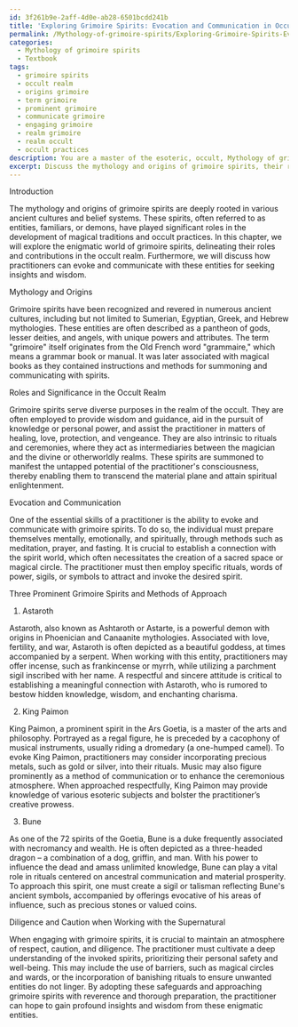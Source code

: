 ```yaml
---
id: 3f261b9e-2aff-4d0e-ab28-6501bcdd241b
title: 'Exploring Grimoire Spirits: Evocation and Communication in Occult Practices'
permalink: /Mythology-of-grimoire-spirits/Exploring-Grimoire-Spirits-Evocation-and-Communication-in-Occult-Practices/
categories:
  - Mythology of grimoire spirits
  - Textbook
tags:
  - grimoire spirits
  - occult realm
  - origins grimoire
  - term grimoire
  - prominent grimoire
  - communicate grimoire
  - engaging grimoire
  - realm grimoire
  - realm occult
  - occult practices
description: You are a master of the esoteric, occult, Mythology of grimoire spirits and education, you have written many textbooks on the subject in ways that provide students with rich and deep understanding of the subject. You are being asked to write textbook-like sections on a topic and you do it with full context, explainability, and reliability in accuracy to the true facts of the topic at hand, in a textbook style that a student would easily be able to learn from, in a rich, engaging, and contextual way. Always include relevant context (such as formulas and history), related concepts, and in a way that someone can gain deep insights from.
excerpt: Discuss the mythology and origins of grimoire spirits, their roles and significance in the occult realm, and how practitioners can evoke and communicate with these entities for seeking insights and wisdom. Additionally, provide information on three prominent grimoire spirits, their attributes, associated symbols, and their influence on the magical workings of practitioners. Highlight methods to approach these spirits respectfully and safely, and emphasize the importance of diligence and caution when working with the supernatural.
---
```

Introduction

The mythology and origins of grimoire spirits are deeply rooted in various ancient cultures and belief systems. These spirits, often referred to as entities, familiars, or demons, have played significant roles in the development of magical traditions and occult practices. In this chapter, we will explore the enigmatic world of grimoire spirits, delineating their roles and contributions in the occult realm. Furthermore, we will discuss how practitioners can evoke and communicate with these entities for seeking insights and wisdom.

Mythology and Origins

Grimoire spirits have been recognized and revered in numerous ancient cultures, including but not limited to Sumerian, Egyptian, Greek, and Hebrew mythologies. These entities are often described as a pantheon of gods, lesser deities, and angels, with unique powers and attributes. The term "grimoire" itself originates from the Old French word "grammaire," which means a grammar book or manual. It was later associated with magical books as they contained instructions and methods for summoning and communicating with spirits.

Roles and Significance in the Occult Realm

Grimoire spirits serve diverse purposes in the realm of the occult. They are often employed to provide wisdom and guidance, aid in the pursuit of knowledge or personal power, and assist the practitioner in matters of healing, love, protection, and vengeance. They are also intrinsic to rituals and ceremonies, where they act as intermediaries between the magician and the divine or otherworldly realms. These spirits are summoned to manifest the untapped potential of the practitioner's consciousness, thereby enabling them to transcend the material plane and attain spiritual enlightenment.

Evocation and Communication

One of the essential skills of a practitioner is the ability to evoke and communicate with grimoire spirits. To do so, the individual must prepare themselves mentally, emotionally, and spiritually, through methods such as meditation, prayer, and fasting. It is crucial to establish a connection with the spirit world, which often necessitates the creation of a sacred space or magical circle. The practitioner must then employ specific rituals, words of power, sigils, or symbols to attract and invoke the desired spirit.

Three Prominent Grimoire Spirits and Methods of Approach

1. Astaroth

Astaroth, also known as Ashtaroth or Astarte, is a powerful demon with origins in Phoenician and Canaanite mythologies. Associated with love, fertility, and war, Astaroth is often depicted as a beautiful goddess, at times accompanied by a serpent. When working with this entity, practitioners may offer incense, such as frankincense or myrrh, while utilizing a parchment sigil inscribed with her name. A respectful and sincere attitude is critical to establishing a meaningful connection with Astaroth, who is rumored to bestow hidden knowledge, wisdom, and enchanting charisma.

2. King Paimon

King Paimon, a prominent spirit in the Ars Goetia, is a master of the arts and philosophy. Portrayed as a regal figure, he is preceded by a cacophony of musical instruments, usually riding a dromedary (a one-humped camel). To evoke King Paimon, practitioners may consider incorporating precious metals, such as gold or silver, into their rituals. Music may also figure prominently as a method of communication or to enhance the ceremonious atmosphere. When approached respectfully, King Paimon may provide knowledge of various esoteric subjects and bolster the practitioner’s creative prowess.

3. Bune

As one of the 72 spirits of the Goetia, Bune is a duke frequently associated with necromancy and wealth. He is often depicted as a three-headed dragon – a combination of a dog, griffin, and man. With his power to influence the dead and amass unlimited knowledge, Bune can play a vital role in rituals centered on ancestral communication and material prosperity. To approach this spirit, one must create a sigil or talisman reflecting Bune's ancient symbols, accompanied by offerings evocative of his areas of influence, such as precious stones or valued coins.

Diligence and Caution when Working with the Supernatural

When engaging with grimoire spirits, it is crucial to maintain an atmosphere of respect, caution, and diligence. The practitioner must cultivate a deep understanding of the invoked spirits, prioritizing their personal safety and well-being. This may include the use of barriers, such as magical circles and wards, or the incorporation of banishing rituals to ensure unwanted entities do not linger. By adopting these safeguards and approaching grimoire spirits with reverence and thorough preparation, the practitioner can hope to gain profound insights and wisdom from these enigmatic entities.
